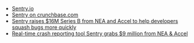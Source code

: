 - [Sentry.io](https://sentry.io/welcome/)
- [Sentry on crunchbase.com](https://www.crunchbase.com/organization/sentry)
- [Sentry raises $16M Series B from NEA and Accel to help developers squash bugs more quickly](https://techcrunch.com/2018/05/24/sentry-raises-16m-series-b-from-nea-and-accel-to-help-developers-squash-bugs-more-quickly/)
- [Real-time crash reporting tool Sentry grabs $9 million from NEA & Accel](https://techcrunch.com/2016/06/23/real-time-crash-reporting-tool-sentry-grabs-9-million-from-nea-accel/)